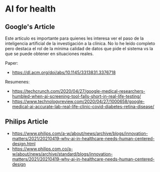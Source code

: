 # AI for health


## Google's Article

Este artículo es importante para quienes les interesa ver el paso de la inteligencia artificial de la investigación a la clínica.
No lo he leído completo pero destaca el rol de la mínima calidad de datos que pide el sistema vs la que se puede obtener en situaciones reales.

Paper:
- https://dl.acm.org/doi/abs/10.1145/3313831.3376718

Resumenes:

- https://techcrunch.com/2020/04/27/google-medical-researchers-humbled-when-ai-screening-tool-falls-short-in-real-life-testing/
- https://www.technologyreview.com/2020/04/27/1000658/google-medical-ai-accurate-lab-real-life-clinic-covid-diabetes-retina-disease/


## Philips Article

- https://www.philips.com/a-w/about/news/archive/blogs/innovation-matters/2021/20210419-why-ai-in-healthcare-needs-human-centered-design.html
- https://www.philips.com.co/a-w/about/news/archive/standard/blogs/innovation-matters/2021/20210419-why-ai-in-healthcare-needs-human-centered-design